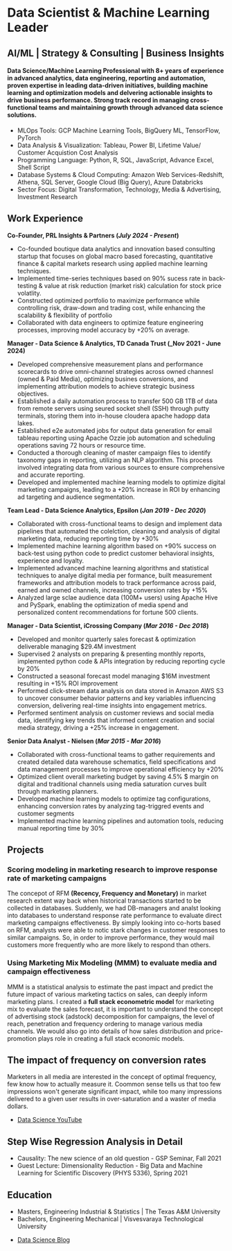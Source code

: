 # Data Scientist & Machine Learning Leader
## AI/ML | Strategy & Consulting | Business Insights

#### Data Science/Machine Learning Professional with 8+ years of experience in advanced analytics, data engineering, reporting and automation, proven expertise in leading data-driven initiatives, building machine learning and optimization models and delvering actionable insights to drive business performance. Strong track record in managing cross-functional teams and maintaining growth through advanced data science solutions.

- MLOps Tools: GCP Machine Learning Tools, BigQuery ML, TensorFlow, PyTorch
- Data Analysis & Visualization: Tableau, Power BI, Lifetime Value/ Customer Acquistion Cost Analysis
- Programming Language: Python, R, SQL, JavaScript, Advance Excel, Shell Script
- Database Systems & Cloud Computing: Amazon Web Services-Redshift, Athena, SQL Server, Google Cloud (Big Query), Azure Databricks
- Sector Focus: Digital Transformation, Technology, Media & Advertising, Investment Research

## Work Experience
**Co-Founder, PRL Insights & Partners (_July 2024 - Present_)**
- Co-founded boutique data analytics and innovation based consulting startup that focuses on global macro based forecasting, quantitative finance & capital markets research using applied machine learning techniques.
- Implemented time-series techniques based on 90% sucess rate in back-testing & value at risk reduction (market risk) calculation for stock price volatlity.
- Constructed optimized portfolio to maximize performance while controlling risk, draw-down and trading cost, while enhancing the scalability & flexibility of portfolio
- Collaborated with data engineers to optimize feature engineering processes, improving model accuracy by +20% on average.

**Manager - Data Science & Analytics, TD Canada Trust (_Nov 2021 - June 2024)**
- Developed comprehensive measurement plans and performance scorecards to drive omni-channel strategies across owned channesl (owned & Paid Media), optimizing busines conversions, and implementing attribution models to achieve strategic business objectives.
- Established a daily automation process to transfer 500 GB 1TB of data from remote servers using seured socket shell (SSH) through putty terminals, storing them into in-house cloudera apache hadopp data lakes.
- Established e2e automated jobs for output data generation for email tableau reporting using Apache Ozzie job automation and scheduling operations saving 72 hours or resource time.
- Conducted a thorough cleaning of master campaign files to identify taxonomy gaps in reporting, utilizing an NLP algorithm. This process involved integrating data from various sources to ensure comprehensive and accurate reporting.
- Developed and implemented machine learning models to optimize digital marketing campaigns, leading to a +20% increase in ROI by enhancing ad targeting and audience segmentation.

**Team Lead - Data Science Analytics, Epsilon (_Jan 2019 - Dec 2020_)**
- Collaborated with cross-functional teams to design and implement data pipelines that automated the colelction, cleaning and analysis of digital marketing data, reducing reporting time by +30%
- Implemented machine learning algorithm based on +90% success on back-test using python code to predict customer behavioral insights, experience and loyalty.
- Implemented advanced machine learning algorithms and statistical techniques to analye digital media per formance, built measurement frameworks and attribution models to track performance across paid, earned and owned channels, increasing conversion rates by +15%
- Analyzed large sclae audience data (100M+ users) using Apache Hive and PySpark, enabling the optimization of media spend and personalized content recommendations for fortune 500 clients.

**Manager - Data Scientist, iCrossing Company (_Mar 2016 - Dec 2018_)**
- Developed and monitor quarterly sales forecast & optimization deliverable managing $29.4M investment
- Supervised 2 analysts on preparing & presenting monthly reports, implemented python code & APIs integration by reducing reporting cycle by 20%
- Constructed a seasonal forecast model managing $16M investment resulting in +15% ROI improvement
- Performed click-stream data analysis on data stored in Amazon AWS S3 to uncover consumer behavior patterns and key variables influencing conversion, delivering real-time insights into engagement metrics.
- Performed sentiment analysis on customer reviews and social media data, identifying key trends that informed content creation and social media strategy, driving a +25% increase in engagement.

**Senior Data Analyst - Nielsen (_Mar 2015 - Mar 2016_)**
- Collaborated with cross-functional teams to gather requirements and created detailed data warehouse schematics, field specifications and data management processes to improve operational efficiency by +20%
- Optimized client overall marketing budget by saving 4.5% $ margin on digital and traditional channels using media saturation curves built through marketing planners.
- Developed machine learning models to optimize tag configurations, enhancing conversion rates by analyzing tag-triggred events and customer segments
- Implemented machine learning pipelines and automation tools, reducing manual reporting time by 30%

## Projects
### Scoring modeling in marketing research to improve response rate of marketing campaigns
<!-- [Publication](https://www.mdpi.com/1424-8220/22/8/3048) -->

The concepot of RFM **(Recency, Frequency and Monetary)** in market research extent way back when historical transactions started to be collected in databases. Suddenly, we had DB-managers and analst looking into databases to understand response rate performance to evaluate direct marketing campaigns effectiveness. By simply looking into co-horts based on RFM, analysts were able to notic stark changes in customer responses to similar campaigns. So, in order to improve performance, they would mail customers more frequently who are more likely to respond than others.

### Using Marketing Mix Modeling (MMM) to evaluate media and campaign effectiveness
<!-- [Publication](https://www.mdpi.com/1424-8220/22/11/4240) -->

MMM is a statistical analysis to estimate the past impact and predict the future impact of various marketing tactics on sales, can deeply inform marketing plans.
I created a **full stack econometric model** for marketing mix to evaluate the sales forecast, it is important to understand the concept of advertising stock (adstock) decomposition for campaigns, the level of reach, penetration and frequency ordering to manage various media channels. We would also go into details of how sales distribution and price-promotion plays role in creating a full stack economic models.

<!-- ![Bike Study](/assets/img/bike_study.jpeg) -->

## The impact of frequency on conversion rates
Marketers in all media are interested in the concept of optimal frequency, few know how to actually measure it. Coommon sense tells us that too few impressions won't generate significant impact, while too many impressions delivered to a given user results in over-saturation and a waster of media dollars.

- [Data Science YouTube](https://www.youtube.com/@HeathThapa)

## Step Wise Regression Analysis in Detail
- Causality: The new science of an old question - GSP Seminar, Fall 2021
- Guest Lecture: Dimensionality Reduction - Big Data and Machine Learning for Scientific Discovery (PHYS 5336), Spring 2021

## Education
- Masters, Engineering Industrial & Statistics | The Texas A&M University
- Bachelors, Engineering Mechanical | Visvesvaraya Technological University

<!--
## Publications
1. Talebi S., Lary D.J., Wijeratne L. OH., and Lary, T. Modeling Autonomic Pupillary Responses from External Stimuli Using Machine Learning (2019). DOI: 10.26717/BJSTR.2019.20.003446
2. Wijeratne, L.O.; Kiv, D.R.; Aker, A.R.; Talebi, S.; Lary, D.J. Using Machine Learning for the Calibration of Airborne Particulate Sensors. Sensors 2020, 20, 99.
3. Lary, D.J.; Schaefer, D.; Waczak, J.; Aker, A.; Barbosa, A.; Wijeratne, L.O.H.; Talebi, S.; Fernando, B.; Sadler, J.; Lary, T.; Lary, M.D. Autonomous Learning of New Environments with a Robotic Team Employing Hyper-Spectral Remote Sensing, Comprehensive In-Situ Sensing and Machine Learning. Sensors 2021, 21, 2240. https://doi.org/10.3390/s21062240
4. Zhang, Y.; Wijeratne, L.O.H.; Talebi, S.; Lary, D.J. Machine Learning for Light Sensor Calibration. Sensors 2021, 21, 6259. https://doi.org/10.3390/s21186259
5. Talebi, S.; Waczak, J.; Fernando, B.; Sridhar, A.; Lary, D.J. Data-Driven EEG Band Discovery with Decision Trees. Preprints 2022, 2022030145 (doi: 10.20944/preprints202203.0145.v1).
6. Fernando, B.A.; Sridhar, A.; Talebi, S.; Waczak, J.; Lary, D.J. Unsupervised Blink Detection Using Eye Aspect Ratio Values. Preprints 2022, 2022030200 (doi: 10.20944/preprints202203.0200.v1).
7. Talebi, S. et al. Decoding Physical and Cognitive Impacts of PM Concentrations at Ultra-fine Scales, 29 March 2022, PREPRINT (Version 1) available at Research Square [https://doi.org/10.21203/rs.3.rs-1499191/v1]
8. Lary, D.J. et al. (2022). Machine Learning, Big Data, and Spatial Tools: A Combination to Reveal Complex Facts That Impact Environmental Health. In: Faruque, F.S. (eds) Geospatial Technology for Human Well-Being and Health. Springer, Cham. https://doi.org/10.1007/978-3-030-71377-5_12
9. Wijerante, L.O.H. et al. (2022). Advancement in Airborne Particulate Estimation Using Machine Learning. In: Faruque, F.S. (eds) Geospatial Technology for Human Well-Being and Health. Springer, Cham. https://doi.org/10.1007/978-3-030-71377-5_13
-->
- [Data Science Blog](https://h-t-magarh.medium.com/)

